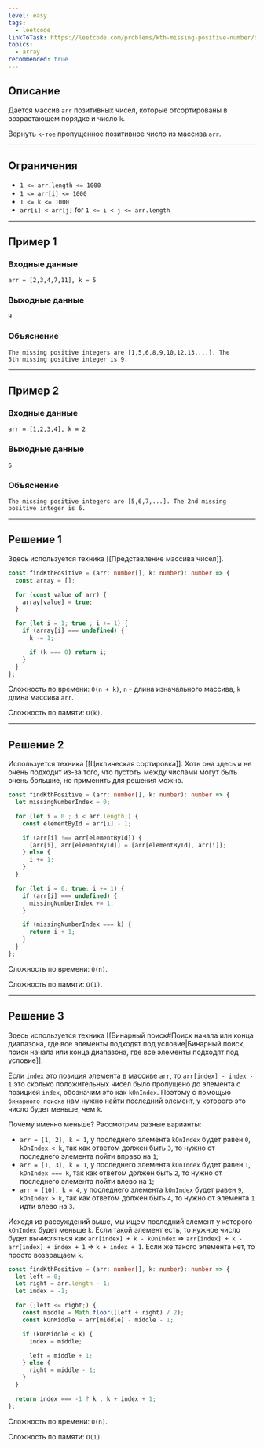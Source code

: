 ```yaml
---
level: easy
tags:
  - leetcode
linkToTask: https://leetcode.com/problems/kth-missing-positive-number/description/
topics:
  - array
recommended: true
---
```

## Описание

Дается массив `arr` позитивных чисел, которые отсортированы в возрастающем порядке и число `k`.

Вернуть `k-тое` пропущенное позитивное число из массива `arr`.

---
## Ограничения

- `1 <= arr.length <= 1000`
- `1 <= arr[i] <= 1000`
- `1 <= k <= 1000`
- `arr[i] < arr[j]` for `1 <= i < j <= arr.length`

---
## Пример 1

### Входные данные

```
arr = [2,3,4,7,11], k = 5
```
### Выходные данные

```
9
```
### Объяснение

```
The missing positive integers are [1,5,6,8,9,10,12,13,...]. The 5th missing positive integer is 9.
```

---
## Пример 2

### Входные данные

```
arr = [1,2,3,4], k = 2
```
### Выходные данные

```
6
```
### Объяснение

```
The missing positive integers are [5,6,7,...]. The 2nd missing positive integer is 6.
```

---
## Решение 1

Здесь используется техника [[Представление массива чисел]].

```typescript
const findKthPositive = (arr: number[], k: number): number => {
  const array = [];

  for (const value of arr) {
    array[value] = true;
  }

  for (let i = 1; true ; i += 1) {
    if (array[i] === undefined) {
      k -= 1;

      if (k === 0) return i;
    }
  }
};
```

Сложность по времени: `O(n + k)`, `n` - длина изначального массива, `k` длина массива `arr`.

Сложность по памяти: `O(k)`.

---
## Решение 2

Используется техника [[Циклическая сортировка]]. Хоть она здесь и не очень подходит из-за того, что пустоты между числами могут быть очень большие, но применить для решения можно.

```typescript
const findKthPositive = (arr: number[], k: number): number => {
  let missingNumberIndex = 0;

  for (let i = 0 ; i < arr.length;) {
    const elementById = arr[i] - 1;

    if (arr[i] !== arr[elementById]) {
      [arr[i], arr[elementById]] = [arr[elementById], arr[i]];
    } else {
      i += 1;
    }
  }

  for (let i = 0; true; i += 1) {
    if (arr[i] === undefined) {
      missingNumberIndex += 1;
    }

    if (missingNumberIndex === k) {
      return i + 1;
    }
  }
};
```

Сложность по времени: `O(n)`.

Сложность по памяти: `O(1)`.

---
## Решение 3

Здесь используется техника [[Бинарный поиск#Поиск начала или конца диапазона, где все элементы подходят под условие|Бинарный поиск, поиск начала или конца диапазона, где все элементы подходят под условие]].

Если `index` это позиция элемента в массиве `arr`, то `arr[index] - index - 1` это сколько положительных чисел было пропущено до элемента с позицией `index`, обозначим это как `kOnIndex`. Поэтому с помощью `бинарного поиска` нам нужно найти последний элемент, у которого это число будет меньше, чем `k`.

Почему именно меньше? Рассмотрим разные варианты:

- `arr = [1, 2], k = 1`, у последнего элемента `kOnIndex` будет равен `0`, `kOnIndex < k`, так как ответом должен быть `3`, то нужно от последнего элемента пойти вправо на `1`;
- `arr = [1, 3], k = 1`, у последнего элемента `kOnIndex` будет равен `1`, `kOnIndex === k`, так как ответом должен быть `2`, то нужно от последнего элемента пойти влево на `1`;
- `arr = [10], k = 4`, у последнего элемента `kOnIndex` будет равен `9`, `kOnIndex > k`, так как ответом должен быть `4`, то нужно от элемента `1` идти влево на `3`.

Исходя из рассуждений выше, мы ищем последний элемент у которого `kOnIndex` будет меньше `k`. Если такой элемент есть, то нужное число будет вычисляться как `arr[index] + k - kOnIndex` => `arr[index] + k - arr[index] + index + 1` => `k + index + 1`. Если же такого элемента нет, то просто возвращаем `k`.

```typescript
const findKthPositive = (arr: number[], k: number): number => {
  let left = 0;
  let right = arr.length - 1;
  let index = -1;

  for (;left <= right;) {
    const middle = Math.floor((left + right) / 2);
    const kOnMiddle = arr[middle] - middle - 1;

    if (kOnMiddle < k) {
      index = middle;

      left = middle + 1;
    } else {
      right = middle - 1;
    }
  }

  return index === -1 ? k : k + index + 1;
};
```

Сложность по времени: `O(n)`.

Сложность по памяти: `O(1)`.